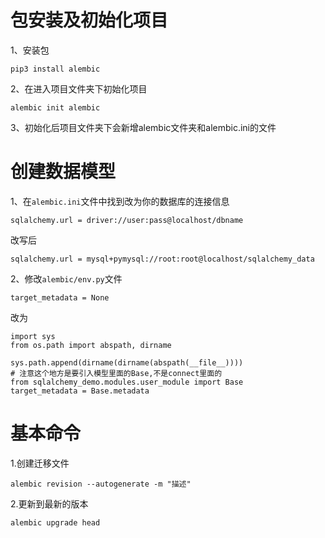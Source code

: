 # 包安装及初始化项目

1、安装包

    pip3 install alembic

2、在进入项目文件夹下初始化项目

    alembic init alembic

3、初始化后项目文件夹下会新增alembic文件夹和alembic.ini的文件

# 创建数据模型

1、在`alembic.ini`文件中找到改为你的数据库的连接信息

    sqlalchemy.url = driver://user:pass@localhost/dbname

改写后

    sqlalchemy.url = mysql+pymysql://root:root@localhost/sqlalchemy_data

2、修改`alembic/env.py`文件

    target_metadata = None

改为

    import sys
    from os.path import abspath, dirname
    
    sys.path.append(dirname(dirname(abspath(__file__))))
    # 注意这个地方是要引入模型里面的Base,不是connect里面的
    from sqlalchemy_demo.modules.user_module import Base
    target_metadata = Base.metadata

# 基本命令

1.创建迁移文件

    alembic revision --autogenerate -m "描述"

2.更新到最新的版本

    alembic upgrade head